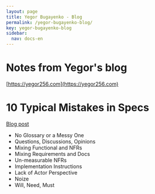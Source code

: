 ```yaml
---
layout: page
title: Yegor Bugayenko - Blog
permalink: /yegor-bugayenko-blog/
key: yegor-bugayenko-blog
sidebar:
  nav: docs-en
---
```


# Notes from Yegor's blog
[https://yegor256.com](https://yegor256.com)

# 10 Typical Mistakes in Specs
[Blog post](https://www.yegor256.com/2015/11/10/ten-mistakes-in-specs.html) 

- No Glossary or a Messy One
- Questions, Discussions, Opinions
- Mixing Functional and NFRs
- Mixing Requirements and Docs
- Un-measurable NFRs
- Implementation Instructions
- Lack of Actor Perspective
- Noize
- Will, Need, Must